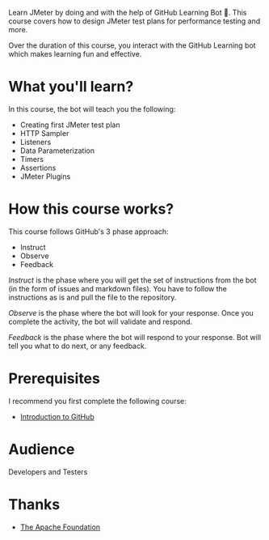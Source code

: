 Learn JMeter by doing and with the help of GitHub Learning Bot 🤖. This course covers how to design JMeter test plans for performance testing and more.

Over the duration of this course, you interact with the GitHub Learning bot which makes learning fun and effective.

# What you'll learn?

In this course, the bot will teach you the following:

* Creating first JMeter test plan
* HTTP Sampler
* Listeners
* Data Parameterization
* Timers
* Assertions
* JMeter Plugins

# How this course works?

This course follows GitHub's 3 phase approach:

* Instruct
* Observe
* Feedback

*Instruct* is the phase where you will get the set of instructions from the bot (in the form of issues and markdown files). You have to follow the instructions as is and pull the file to the repository.

*Observe* is the phase where the bot will look for your response. Once you complete the activity, the bot will validate and respond.

*Feedback* is the phase where the bot will respond to your response. Bot will tell you what to do next, or any feedback.

# Prerequisites

I recommend you first complete the following course:

* [Introduction to GitHub](https://lab.github.com/githubtraining/introduction-to-github/)

# Audience

Developers and Testers

# Thanks

* [The Apache Foundation](https://jmeter.apache.org/)
